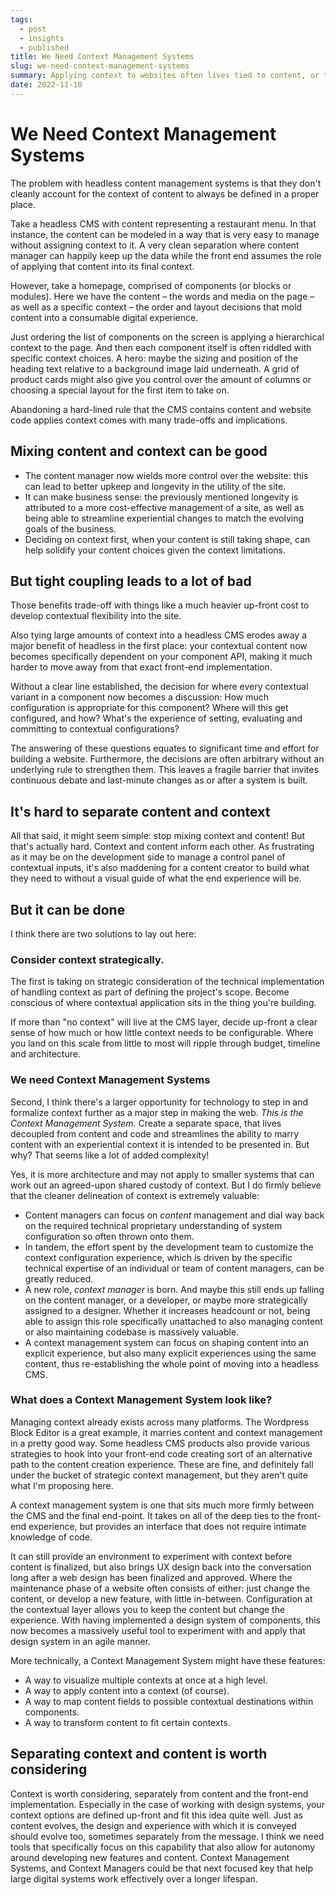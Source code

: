 ```yaml
---
tags: 
  - post
  - insights
  - published
title: We Need Context Management Systems
slug: we-need-context-management-systems
summary: Applying context to websites often lives tied to content, or tied to the front end, or split into both. Here I propose building a new contextual layer separate from both.
date: 2022-11-18
---
```



# We Need Context Management Systems

The problem with headless content management systems is that they don't cleanly account for the context of content to always be defined in a proper place.

Take a headless CMS with content representing a restaurant menu. In that instance, the content can be modeled in a way that is very easy to manage without assigning context to it. A very clean separation where content manager can happily keep up the data while the front end assumes the role of applying that content into its final context.

However, take a homepage, comprised of components (or blocks or modules). Here we have the content – the words and media on the page – as well as a specific context – the order and layout decisions that mold content into a consumable digital experience. 

Just ordering the list of components on the screen is applying a hierarchical context to the page. And then each component itself is often riddled with specific context choices. A hero: maybe the sizing and position of the heading text relative to a background image laid underneath. A grid of product cards might also give you control over the amount of columns or choosing a special layout for the first item to take on.

Abandoning a hard-lined rule that the CMS contains content and website code applies context comes with many trade-offs and implications.


## Mixing content and context can be good

- The content manager now wields more control over the website: this can lead to better upkeep and longevity in the utility of the site.
- It can make business sense: the previously mentioned longevity is attributed to a more cost-effective management of a site, as well as being able to streamline experiential changes to match the evolving goals of the business.
- Deciding on context first, when your content is still taking shape, can help solidify your content choices given the context limitations.


## But tight coupling leads to a lot of bad

Those benefits trade-off with things like a much heavier up-front cost to develop contextual flexibility into the site.

Also tying large amounts of context into a headless CMS erodes away a major benefit of headless in the first place: your contextual content now becomes specifically dependent on your component API, making it much harder to move away from that exact front-end implementation.

Without a clear line established, the decision for where every contextual variant in a component now becomes a discussion: How much configuration is appropriate for this component? Where will this get configured, and how? What's the experience of setting, evaluating and committing to contextual configurations?

The answering of these questions equates to significant time and effort for building a website. Furthermore, the decisions are often arbitrary without an underlying rule to strengthen them. This leaves a fragile barrier that invites continuous debate and last-minute changes as or after a system is built.


## It's hard to separate content and context

All that said, it might seem simple: stop mixing context and content! But that's actually hard. Context and content inform each other. As frustrating as it may be on the development side to manage a control panel of contextual inputs, it's also maddening for a content creator to build what they need to without a visual guide of what the end experience will be.


## But it can be done

I think there are two solutions to lay out here:


### Consider context strategically.

The first is taking on strategic consideration of the technical implementation of handling context as part of defining the project's scope. Become conscious of where contextual application sits in the thing you're building.

If more than "no context" will live at the CMS layer, decide up-front a clear sense of how much or how little context needs to be configurable. Where you land on this scale from little to most will ripple through budget, timeline and architecture.


### We need Context Management Systems

Second, I think there's a larger opportunity for technology to step in and formalize context further as a major step in making the web. *This is the Context Management System.* Create a separate space, that lives decoupled from content and code and streamlines the ability to marry content with an experiential context it is intended to be presented in. But why? That seems like a lot of added complexity!

Yes, it is more architecture and may not apply to smaller systems that can work out an agreed-upon shared custody of context. But I do firmly believe that the cleaner delineation of context is extremely valuable:

- Content managers can focus on *content* management and dial way back on the required technical proprietary understanding of system configuration so often thrown onto them.
- In tandem, the effort spent by the development team to customize the context configuration experience, which is driven by the specific technical expertise of an individual or team of content managers, can be greatly reduced.
- A new role, *context manager* is born. And maybe this still ends up falling on the content manager, or a developer, or maybe more strategically assigned to a designer. Whether it increases headcount or not, being able to assign this role specifically unattached to also managing content or also maintaining codebase is massively valuable.
- A context management system can focus on shaping content into an explicit experience, but also many explicit experiences using the same content, thus re-establishing the whole point of moving into a headless CMS.

### What does a Context Management System look like?

Managing context already exists across many platforms. The Wordpress Block Editor is a great example, it marries content and context management in a pretty good way. Some headless CMS products also provide various strategies to hook into your front-end code creating sort of an alternative path to the content creation experience. These are fine, and definitely fall under the bucket of strategic context management, but they aren't quite what I'm proposing here.

A context management system is one that sits much more firmly between the CMS and the final end-point. It takes on all of the deep ties to the front-end experience, but provides an interface that does not require intimate knowledge of code.

It can still provide an environment to experiment with context before content is finalized, but also brings UX design back into the conversation long after a web design has been finalized and approved. Where the maintenance phase of a website often consists of either: just change the content, or develop a new feature, with little in-between. Configuration at the contextual layer allows you to keep the content but change the experience. With having implemented a design system of components, this now becomes a massively useful tool to experiment with and apply that design system in an agile manner.

More technically, a Context Management System might have these features:

- A way to visualize multiple contexts at once at a high level.
- A way to apply content into a context (of course).
- A way to map content fields to possible contextual destinations within components.
- A way to transform content to fit certain contexts.

## Separating context and content is worth considering

Context is worth considering, separately from content and the front-end implementation. Especially in the case of working with design systems, your context options are defined up-front and fit this idea quite well. Just as content evolves, the design and experience with which it is conveyed should evolve too, sometimes separately from the message. I think we need tools that specifically focus on this capability that also allow for autonomy around developing new features and content. Context Management Systems, and Context Managers could be that next focused key that help large digital systems work effectively over a longer lifespan.
